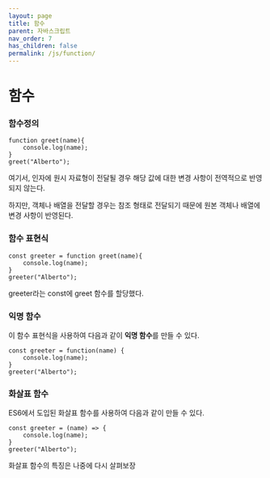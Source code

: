 ```yaml
---
layout: page
title: 함수
parent: 자바스크립트
nav_order: 7
has_children: false
permalink: /js/function/
---
```


# **함수**

### **함수정의**

```
function greet(name){
	console.log(name);
}
greet("Alberto");
```

여기서, 인자에 원시 자료형이 전달될 경우 해당 값에 대한 변경 사항이 전역적으로 반영되지 않는다.

하지만, 객체나 배열을 전달할 경우는 참조 형태로 전달되기 때문에 원본 객체나 배열에 변경 사항이 반영된다.

### **함수 표현식**

```
const greeter = function greet(name){
	console.log(name);
}
greeter("Alberto");
```

greeter라는 const에 greet 함수를 할당했다.

### **익명 함수**

이 함수 표현식을 사용하여 다음과 같이 **익명 함수**를 만들 수 있다.

```
const greeter = function(name) {
	console.log(name);
}
greeter("Alberto");
```

### **화살표 함수**

ES6에서 도입된 화살표 함수를 사용하여 다음과 같이 만들 수 있다.

```
const greeter = (name) => {
	console.log(name);
}
greeter("Alberto");
```

화살표 함수의 특징은 나중에 다시 살펴보장